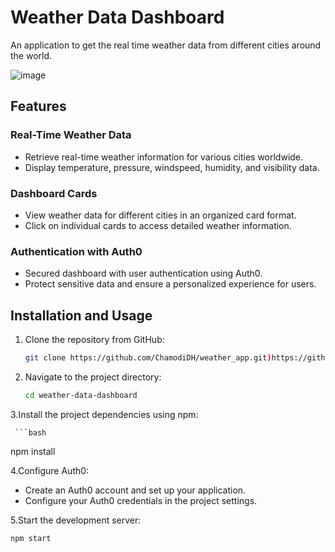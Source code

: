 # Weather Data Dashboard

An application to get the real time weather data from different cities around the world.

![image](https://github.com/ChamodiDH/weather_app/assets/65124026/19ce42cc-ac7a-4eaa-92d8-87a64315390e)


## Features

### Real-Time Weather Data
- Retrieve real-time weather information for various cities worldwide.
- Display temperature, pressure, windspeed, humidity, and visibility data.

### Dashboard Cards
- View weather data for different cities in an organized card format.
- Click on individual cards to access detailed weather information.

### Authentication with Auth0
- Secured dashboard with user authentication using Auth0.
- Protect sensitive data and ensure a personalized experience for users.

## Installation and Usage
1. Clone the repository from GitHub:

   ```bash
   git clone https://github.com/ChamodiDH/weather_app.git)https://github.com/ChamodiDH/weather_app.git
   
2. Navigate to the project directory:
   
    ```bash
   cd weather-data-dashboard
   
3.Install the project dependencies using npm:

     ```bash
   npm install

4.Configure Auth0:
- Create an Auth0 account and set up your application.
-  Configure your Auth0 credentials in the project settings.

5.Start the development server:

  ```bash
  npm start
